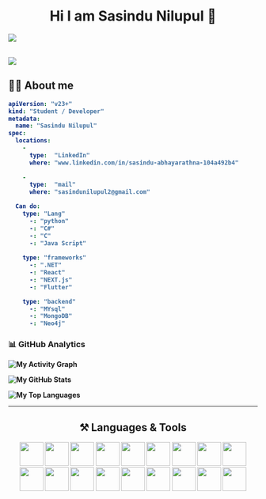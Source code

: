 ## <h1 align="center">Hi I am Sasindu Nilupul 👋</h1>

<a href="#"><img src="https://user-images.githubusercontent.com/73097560/115834477-dbab4500-a447-11eb-908a-139a6edaec5c.gif"></a>
<br>

<br>
<a href="#"><img src="https://user-images.githubusercontent.com/73097560/115834477-dbab4500-a447-11eb-908a-139a6edaec5c.gif"></a>
<br>

<b><h2>🙇‍♀️ About me</h2>

```yaml
apiVersion: "v23+"
kind: "Student / Developer"
metadata:
  name: "Sasindu Nilupul"
spec:
  locations:
    - 
      type:  "LinkedIn"
      where: "www.linkedin.com/in/sasindu-abhayarathna-104a492b4"
      
    - 
      type:  "mail"
      where: "sasindunilupul2@gmail.com"

  Can do: 
    type: "Lang"
      -: "python"
      -: "C#"
      -: "C"
      -: "Java Script"
    
    type: "frameworks"
      -: ".NET"
      -: "React"
      -: "NEXT.js"
      -: "Flutter"

    type: "backend"
      -: "MYsql"
      -: "MongoDB"
      -: "Neo4j"

```

### 📊 GitHub Analytics

![My Activity Graph](https://github-readme-activity-graph.vercel.app/graph?username=sasindu26&theme=react-dark&hide_border=true&cache_seconds=86400)

![My GitHub Stats](https://github-readme-stats.vercel.app/api?username=sasindu26&show_icons=true&theme=react-dark&cache_seconds=86400)

![My Top Languages](https://github-readme-stats.vercel.app/api/top-langs/?username=sasindu26&layout=compact&theme=react-dark&cache_seconds=86400)

---

<h2 align="center">⚒️ Languages & Tools</h2>

<p align="center">
  <img src="https://skillicons.dev/icons?i=react" width="48"/>
  <img src="https://skillicons.dev/icons?i=python" width="48"/>
  <img src="https://skillicons.dev/icons?i=js" width="48"/>
  <img src="https://skillicons.dev/icons?i=mysql" width="48"/>
  <img src="https://skillicons.dev/icons?i=ts" width="48"/>
  <img src="https://skillicons.dev/icons?i=nextjs" width="48"/>
  <img src="https://skillicons.dev/icons?i=github" width="48"/>
  <img src="https://skillicons.dev/icons?i=git" width="48"/>
  <img src="https://skillicons.dev/icons?i=html" width="48"/>
  <img src="https://skillicons.dev/icons?i=css" width="48"/>
  <img src="https://skillicons.dev/icons?i=bootstrap" width="48"/>
  <img src="https://skillicons.dev/icons?i=tailwind" width="48"/>
  <img src="https://skillicons.dev/icons?i=mongodb" width="48"/>
  <img src="https://skillicons.dev/icons?i=nodejs" width="48"/>
  <img src="https://skillicons.dev/icons?i=php" width="48"/>
  <img src="https://skillicons.dev/icons?i=vscode" width="48"/>
  <img src="https://skillicons.dev/icons?i=wordpress" width="48"/>
  <img src="https://skillicons.dev/icons?i=cs" width="48"/>
</p>
